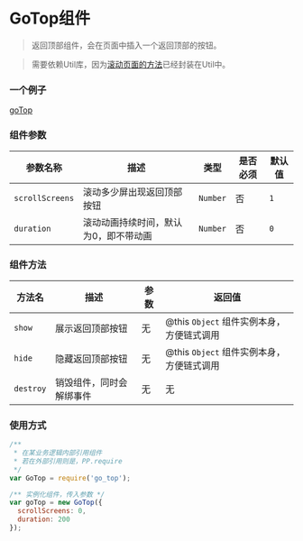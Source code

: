 # GoTop组件

> 返回顶部组件，会在页面中插入一个返回顶部的按钮。

> 需要依赖Util库，因为[滚动页面的方法](http://labs.qiang.it/h5/paipaimo-base/guide/util/util.html#scrolltoposition)已经封装在Util中。

### 一个例子

[goTop](codepen://luckyadam/vOxaxQ)

### 组件参数

| 参数名称 | 描述 | 类型 | 是否必须 | 默认值 |
| -- | -- | -- | -- | -- |
| ``scrollScreens`` | 滚动多少屏出现返回顶部按钮 | ``Number`` | 否 | ``1`` |
| ``duration`` | 滚动动画持续时间，默认为0，即不带动画 | ``Number`` | 否 | ``0`` |

### 组件方法

| 方法名 | 描述 | 参数 | 返回值 |
| -- | -- | -- | -- |
| ``show`` | 展示返回顶部按钮 | 无 | @this ``Object`` 组件实例本身，方便链式调用 |
| ``hide`` | 隐藏返回顶部按钮 | 无 | @this ``Object`` 组件实例本身，方便链式调用 |
| ``destroy`` | 销毁组件，同时会解绑事件 | 无 | 无 |

### 使用方式

```javascript
/** 
 * 在某业务逻辑内部引用组件
 * 若在外部引用则是，PP.require
 */
var GoTop = require('go_top');

/** 实例化组件，传入参数 */
var goTop = new GoTop({
  scrollScreens: 0,
  duration: 200
});
```